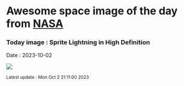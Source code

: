 
# Awesome space image of the day from [NASA](https://api.nasa.gov/)

### Today image : Sprite Lightning in High Definition
Date : 2023-10-02

![](https://apod.nasa.gov/apod/image/2310/HiResSprites_Escurat_1080.jpg)

<small>Latest update : Mon Oct  2 21:11:00 2023</small>
        